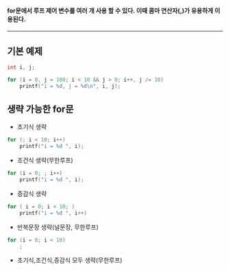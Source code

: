 #### for문에서 루프 제어 변수를 여러 개 사용 할 수 있다. 이때 콤마 연산자(,)가 유용하게 이용된다. ####
____

## 기본 예제 ##
```c
int i, j;

for (i = 0, j = 100; i < 10 && j > 0; i++, j /= 10)
	printf("i = %d, j = %d\n", i, j);
```

## 생략 가능한 for문 ##

- 초기식 생략
```c
for (; i < 10; i++)
	printf("i = %d ", i);
```

- 조건식 생략(무한루프)
```c
for (i = 0; ; i++)
	printf("i = %d ", i);
```

- 증감식 생략
```c
for ( i = 0; i < 10; )
	printf("i = %d ", i++)
```

- 반복문장 생략(널문장, 무한루프)
```c
for (i = 0; i < 10)
	;
```

- 초기식,조건식,증감식 모두 생략(무한루프)
```c

```